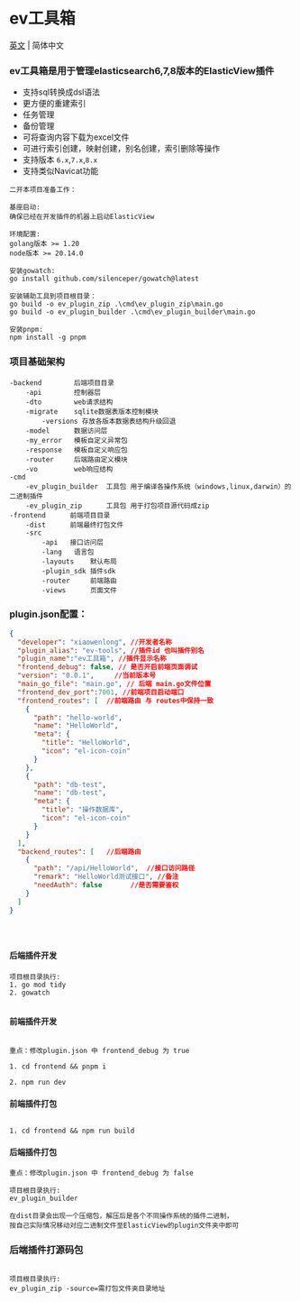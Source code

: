 #  ev工具箱

 [英文](./README.md) | 简体中文

### ev工具箱是用于管理elasticsearch6,7,8版本的ElasticView插件

* 支持sql转换成dsl语法
* 更方便的重建索引
* 任务管理
* 备份管理
* 可将查询内容下载为excel文件
* 可进行索引创建，映射创建，别名创建，索引删除等操作
* 支持版本 `6.x`,`7.x`,`8.x`
* 支持类似Navicat功能


```
二开本项目准备工作：

基座启动:
确保已经在开发插件的机器上启动ElasticView

环境配置:
golang版本 >= 1.20
node版本 >= 20.14.0

安装gowatch:
go install github.com/silenceper/gowatch@latest

安装辅助工具到项目根目录：
go build -o ev_plugin_zip .\cmd\ev_plugin_zip\main.go
go build -o ev_plugin_builder .\cmd\ev_plugin_builder\main.go

安装pnpm:
npm install -g pnpm

```

### 项目基础架构

```
-backend        后端项目目录
    -api        控制器层
    -dto        web请求结构
    -migrate    sqlite数据表版本控制模块
        -versions 存放各版本数据表结构升级回退
    -model      数据访问层
    -my_error   模板自定义异常包
    -response   模板自定义响应包
    -router     后端路由定义模块
    -vo         web响应结构
-cmd 
    -ev_plugin_builder  工具包 用于编译各操作系统（windows,linux,darwin）的二进制插件
    -ev_plugin_zip      工具包 用于打包项目源代码成zip
-frontend      前端项目目录
    -dist      前端最终打包文件
    -src
        -api   接口访问层
        -lang   语言包
        -layouts    默认布局
        -plugin_sdk 插件sdk
        -router     前端路由
        -views      页面文件
```

### plugin.json配置：

```json
{
  "developer": "xiaowenlong", //开发者名称
  "plugin_alias": "ev-tools", //插件id 也叫插件别名
  "plugin_name":"ev工具箱", //插件显示名称
  "frontend_debug": false, // 是否开启前端页面调试
  "version": "0.0.1",     //当前版本号
  "main_go_file": "main.go", // 后端 main.go文件位置
  "frontend_dev_port":7001, //前端项目启动端口
  "frontend_routes": [  //前端路由 与 routes中保持一致
    {
      "path": "hello-world", 
      "name": "HelloWorld",
      "meta": {
        "title": "HelloWorld",
        "icon": "el-icon-coin"
      }
    },
    {
      "path": "db-test",
      "name": "db-test",
      "meta": {
        "title": "操作数据库",
        "icon": "el-icon-coin"
      }
    }
  ],
  "backend_routes": [   //后端路由
    {
      "path": "/api/HelloWorld",  //接口访问路径
      "remark": "HelloWorld测试接口", //备注
      "needAuth": false       //是否需要鉴权
    }
  ]
}





```   

#### 后端插件开发

```
项目根目录执行:
1. go mod tidy
2. gowatch


```




#### 前端插件开发
```

重点：修改plugin.json 中 frontend_debug 为 true

1. cd frontend && pnpm i 

2. npm run dev

```

#### 前端插件打包
```

1. cd frontend && npm run build

```

#### 后端插件打包

```
重点：修改plugin.json 中 frontend_debug 为 false

项目根目录执行:
ev_plugin_builder

在dist目录会出现一个压缩包，解压后是各个不同操作系统的插件二进制，
按自己实际情况移动对应二进制文件至ElasticView的plugin文件夹中即可

```

### 后端插件打源码包

```

项目根目录执行:
ev_plugin_zip -source=需打包文件夹目录地址

```

